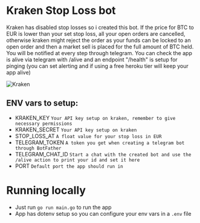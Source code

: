 # Kraken Stop Loss bot
Kraken has disabled stop losses so i created this bot.
If the price for BTC to EUR is lower than your set stop loss, all your open orders are cancelled, otherwise kraken might reject the order as your funds can be locked to an open order and then a market sell is placed for the full amount of BTC held.
You will be notified at every step through telegram.
You can check the app is alive via telegram with /alive and an endpoint "/health" is setup for pinging (you can set alerting and if using a free heroku tier will keep your app alive)

![Kraken](https://kryptomoney.com/wp-content/uploads/2017/04/20160530dffda5368f33f1694_th_1024x0.jpg)

## ENV vars to setup:

- KRAKEN_KEY `Your API key setup on kraken, remember to give necessary permissions`
- KRAKEN_SECRET `Your API key setup on kraken`
- STOP_LOSS_AT `A float value for your stop loss in EUR`
- TELEGRAM_TOKEN `A token you get when creating a telegram bot through BotFather`
- TELEGRAM_CHAT_ID `Start a chat with the created bot and use the /alive action to print your id and set it here`
- PORT `Default port the app should run in`

# Running locally

- Just run `go run main.go` to run the app
- App has dotenv setup so you can configure your env vars in a `.env` file
